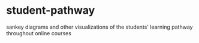 # student-pathway
sankey diagrams and other visualizations of the students' learning pathway throughout online courses
